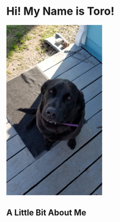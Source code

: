 # Hi! My Name is Toro!
<img src="https://github.com/LL2323/Markdown/blob/main/20210328_172249.jpg" width="250">

## A Little Bit About Me
